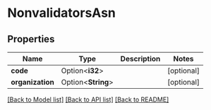 # NonvalidatorsAsn

## Properties

Name | Type | Description | Notes
------------ | ------------- | ------------- | -------------
**code** | Option<**i32**> |  | [optional]
**organization** | Option<**String**> |  | [optional]

[[Back to Model list]](../solanabeach_api.wiki/Home.md#documentation-for-models) [[Back to API list]](../solanabeach_api.wiki/Home.md#documentation-for-api-endpoints) [[Back to README]](../solanabeach_api.wiki/Home.md)


